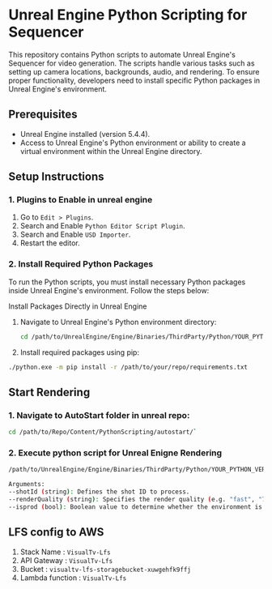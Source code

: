 # Unreal Engine Python Scripting for Sequencer

This repository contains Python scripts to automate Unreal Engine's Sequencer for video generation. The scripts handle various tasks such as setting up camera locations, backgrounds, audio, and rendering. To ensure proper functionality, developers need to install specific Python packages in Unreal Engine's environment.

## Prerequisites

- Unreal Engine installed (version 5.4.4).
- Access to Unreal Engine's Python environment or ability to create a virtual environment within the Unreal Engine directory.

## Setup Instructions

### 1. Plugins to Enable in unreal engine
1. Go to `Edit > Plugins`.
2. Search and Enable `Python Editor Script Plugin`.
3. Search and Enable `USD Importer`.
4. Restart the editor.

### 2. Install Required Python Packages

To run the Python scripts, you must install necessary Python packages inside Unreal Engine's environment. Follow the steps below:

Install Packages Directly in Unreal Engine

1. Navigate to Unreal Engine's Python environment directory:
   ```bash
   cd /path/to/UnrealEngine/Engine/Binaries/ThirdParty/Python/YOUR_PYTHON_VERSION
   
2. Install required packages using pip:
  ```bash
  ./python.exe -m pip install -r /path/to/your/repo/requirements.txt
```

## Start Rendering
### 1. Navigate to AutoStart folder in unreal repo:
  ```bash
  cd /path/to/Repo/Content/PythonScripting/autostart/`
  ```

### 2. Execute python script for Unreal Enigne Rendering
  ```bash
  /path/to/UnrealEngine/Engine/Binaries/ThirdParty/Python/YOUR_PYTHON_VERSION/python.exe pythonTVRender.py --projectPath {path-to-repo/.uporject} --shotId {shot-guid} --renderQuality {quality} --production false`
  ```
  ```bash
  Arguments:
  --shotId (string): Defines the shot ID to process.
  --renderQuality (string): Specifies the render quality (e.g. "fast", "720p", "1080p", "2160p").
  --isprod (bool): Boolean value to determine whether the environment is production or testing.
```

## LFS config to AWS
1. Stack Name : `VisualTv-Lfs`
2. API Gateway : `VisualTv-Lfs`
3. Bucket :  `visualtv-lfs-storagebucket-xuwgehfk9ffj`
4. Lambda function : `VisualTv-Lfs`
